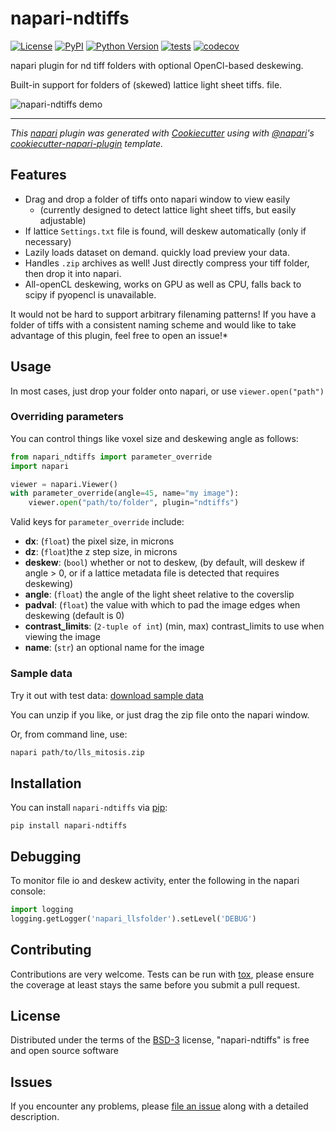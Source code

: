 # napari-ndtiffs

[![License](https://img.shields.io/pypi/l/napari-ndtiffs.svg?color=green)](https://raw.githubusercontent.com/tlambert03/napari-ndtiffs/master/LICENSE)
[![PyPI](https://img.shields.io/pypi/v/napari-ndtiffs.svg?color=green)](https://pypi.org/project/napari-ndtiffs)
[![Python Version](https://img.shields.io/pypi/pyversions/napari-ndtiffs.svg?color=green)](https://python.org)
[![tests](https://github.com/tlambert03/napari-ndtiffs/workflows/tests/badge.svg)](https://github.com/tlambert03/napari-ndtiffs/actions)
[![codecov](https://codecov.io/gh/tlambert03/napari-ndtiffs/branch/master/graph/badge.svg)](https://codecov.io/gh/tlambert03/napari-ndtiffs)

napari plugin for nd tiff folders with optional OpenCl-based deskewing.

Built-in support for folders of (skewed) lattice light sheet tiffs. file.

![napari-ndtiffs demo](demo.gif)

----------------------------------

*This [napari] plugin was generated with [Cookiecutter] using with [@napari]'s [cookiecutter-napari-plugin] template.*

## Features

- Drag and drop a folder of tiffs onto napari window to view easily 
  - (currently designed to detect  lattice light sheet tiffs, but easily
    adjustable)
- If lattice `Settings.txt` file is found, will deskew automatically (only if
  necessary)
- Lazily loads dataset on demand.  quickly load preview your data.
- Handles `.zip` archives as well!  Just directly compress your tiff folder,
  then drop it into napari.
- All-openCL deskewing, works on GPU as well as CPU, falls back to scipy if
  pyopencl is unavailable.

It would not be hard to support arbitrary filenaming patterns!  If you have a
folder of tiffs with a consistent naming scheme and would like to take advantage
of this plugin, feel free to open an issue!*

## Usage

In most cases, just drop your folder onto napari, or use `viewer.open("path")`

### Overriding parameters

You can control things like voxel size and deskewing angle as follows:

```python
from napari_ndtiffs import parameter_override
import napari

viewer = napari.Viewer()
with parameter_override(angle=45, name="my image"):
    viewer.open("path/to/folder", plugin="ndtiffs")
```

Valid keys for `parameter_override` include:

- **dx**: (`float`) the pixel size, in microns
- **dz**: (`float`)the z step size, in microns
- **deskew**: (`bool`) whether or not to deskew, (by default, will deskew if angle > 0, or if a lattice metadata file is detected that requires deskewing) 
- **angle**: (`float`) the angle of the light sheet relative to the coverslip
- **padval**: (`float`) the value with which to pad the image edges when deskewing (default is 0)
- **contrast_limits**: (`2-tuple of int`) (min, max) contrast_limits to use when viewing the image
- **name**: (`str`) an optional name for the image

### Sample data

Try it out with test data: [download sample data](https://www.dropbox.com/s/up4ywrn2sckjunc/lls_mitosis.zip?dl=1)

You can unzip if you like, or just drag the zip file onto the napari window.

Or, from command line, use:

```bash
napari path/to/lls_mitosis.zip
```

## Installation

You can install `napari-ndtiffs` via [pip]:

    pip install napari-ndtiffs

## Debugging

To monitor file io and deskew activity, enter the following in the napari console:

```python
import logging
logging.getLogger('napari_llsfolder').setLevel('DEBUG')
```


## Contributing

Contributions are very welcome. Tests can be run with [tox], please ensure
the coverage at least stays the same before you submit a pull request.

## License

Distributed under the terms of the [BSD-3] license,
"napari-ndtiffs" is free and open source software

## Issues

If you encounter any problems, please [file an issue] along with a detailed description.

[napari]: https://github.com/napari/napari
[Cookiecutter]: https://github.com/audreyr/cookiecutter
[@napari]: https://github.com/napari
[BSD-3]: http://opensource.org/licenses/BSD-3-Clause
[cookiecutter-napari-plugin]: https://github.com/napari/cookiecutter-napari-plugin
[file an issue]: https://github.com/tlambert03/napari-ndtiffs/issues
[napari]: https://github.com/napari/napari
[tox]: https://tox.readthedocs.io/en/latest/
[pip]: https://pypi.org/project/pip/
[PyPI]: https://pypi.org/
